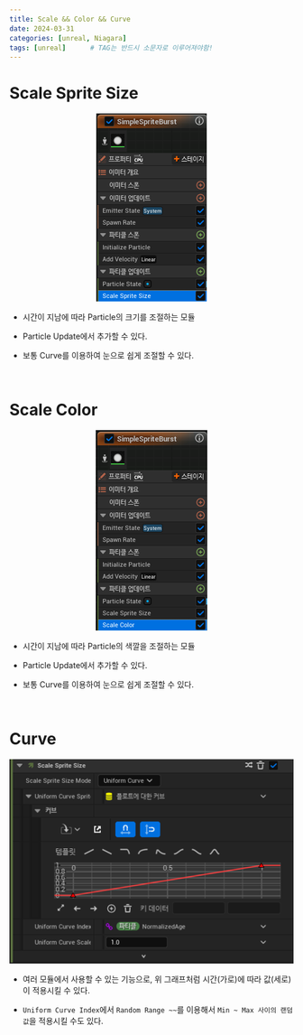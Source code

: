 ```yaml
---
title: Scale && Color && Curve
date: 2024-03-31
categories: [unreal, Niagara]
tags: [unreal]		# TAG는 반드시 소문자로 이루어져야함!
---
```



# Scale Sprite Size 

<center><img src="./../../../assets/img/Unreal/Niagara/ScaleColor/ScaleSpriteSize.png"></center>

* 시간이 지남에 따라 Particle의 크기를 조절하는 모듈

* Particle Update에서 추가할 수 있다.

* 보통 Curve를 이용하여 눈으로 쉽게 조절할 수 있다.

<br>

# Scale Color

<center><img src="./../../../assets/img/Unreal/Niagara/ScaleColor/ScaleColor.png"></center>

* 시간이 지남에 따라 Particle의 색깔을 조절하는 모듈

* Particle Update에서 추가할 수 있다.

* 보통 Curve를 이용하여 눈으로 쉽게 조절할 수 있다.

<br>

# Curve

<center><img src="./../../../assets/img/Unreal/Niagara/ScaleColor/Curve.png"></center>

* 여러 모듈에서 사용할 수 있는 기능으로, 위 그래프처럼 시간(가로)에 따라 값(세로)이 적용시킬 수 있다.

* `Uniform Curve Index`에서 `Random Range ~~`를 이용해서 `Min ~ Max 사이의 랜덤 값`을 적용시킬 수도 있다.